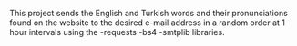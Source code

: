 This project sends the English and Turkish words and their pronunciations 
found on the website to the desired e-mail address in a random 
order at 1 hour intervals using the 
-requests
-bs4
-smtplib
libraries.

